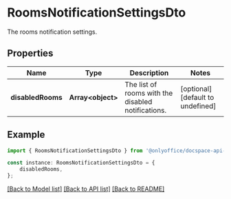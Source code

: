# RoomsNotificationSettingsDto

The rooms notification settings.

## Properties

Name | Type | Description | Notes
------------ | ------------- | ------------- | -------------
**disabledRooms** | **Array&lt;object&gt;** | The list of rooms with the disabled notifications. | [optional] [default to undefined]

## Example

```typescript
import { RoomsNotificationSettingsDto } from '@onlyoffice/docspace-api-typescript';

const instance: RoomsNotificationSettingsDto = {
    disabledRooms,
};
```

[[Back to Model list]](../README.md#documentation-for-models) [[Back to API list]](../README.md#documentation-for-api-endpoints) [[Back to README]](../README.md)
